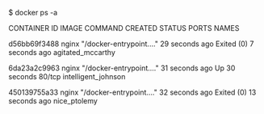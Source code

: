 $ docker ps -a

CONTAINER ID   IMAGE     COMMAND                  CREATED          STATUS                      PORTS     NAMES

d56bb69f3488   nginx     "/docker-entrypoint.…"   29 seconds ago   Exited (0) 7 seconds ago              agitated_mccarthy

6da23a2c9963   nginx     "/docker-entrypoint.…"   31 seconds ago   Up 30 seconds               80/tcp    intelligent_johnson

450139755a33   nginx     "/docker-entrypoint.…"   32 seconds ago   Exited (0) 13 seconds ago             nice_ptolemy